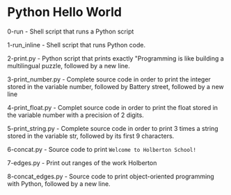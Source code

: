 # Python Hello World

0-run - Shell script that runs a Python script

1-run_inline - Shell script that runs Python code.

2-print.py - Python script that prints exactly "Programming is like building a multilingual puzzle, followed by a new line.

3-print_number.py - Complete source code in order to print the integer stored in the variable number, followed by Battery street, followed by a new line

4-print_float.py -  Complet source code in order to print the float stored in the variable number with a precision of 2 digits.

5-print_string.py - Complete source code in order to print 3 times a string stored in the variable str, followed by its first 9 characters.

6-concat.py - Source code to print `Welcome to Holberton School!`

7-edges.py - Print out ranges of the work Holberton

8-concat_edges.py - Source code to print object-oriented programming with Python, followed by a new line.
